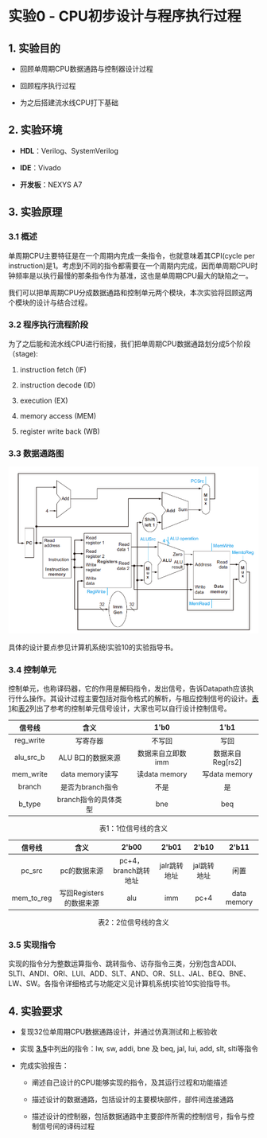 # 实验0 - CPU初步设计与程序执行过程

## 1. 实验目的

-   回顾单周期CPU数据通路与控制器设计过程

-   回顾程序执行过程

-   为之后搭建流水线CPU打下基础

## 2. 实验环境

-   **HDL**：Verilog、SystemVerilog

-   **IDE**：Vivado

-   **开发板**：NEXYS A7

## 3. 实验原理

### 3.1 概述

单周期CPU主要特征是在一个周期内完成一条指令，也就意味着其CPI(cycle per instruction)是1。考虑到不同的指令都需要在一个周期内完成，因而单周期CPU时钟频率是以执行最慢的那条指令作为基准，这也是单周期CPU最大的缺陷之一。

我们可以把单周期CPU分成数据通路和控制单元两个模块，本次实验将回顾这两个模块的设计与结合过程。

### 3.2 程序执行流程阶段

为了之后能和流水线CPU进行衔接，我们把单周期CPU数据通路划分成5个阶段（stage):

1.  instruction fetch (IF)

2.  instruction decode (ID)

3.  execution (EX)

4.  memory access (MEM)

5.  register write back (WB)

### 3.3 数据通路图

<p align="center">
  <img src="pic/lab0-datapath.png" alt="参考数据通路"/>
</p>


具体的设计要点参见计算机系统Ⅰ实验10的实验指导书。

### 3.4 控制单元

控制单元，也称译码器，它的作用是解码指令，发出信号，告诉Datapath应该执行什么操作。其设计过程主要包括对指令格式的解析，与相应控制信号的设计。[表1](#Table-1)和[表2](#Table-2)列出了参考的控制单元信号设计，大家也可以自行设计控制信号。

<a name="Table-1"></a>

<center>

| **信号线** | **含义** | **1'b0** | **1'b1** |
| :---------: | :------------------: | :---------------: | :----------------: |
| reg\_write  | 写寄存器            | 不写回           | 写回            |
| alu\_src\_b | ALU B口的数据来源    | 数据来自立即数imm | 数据来自Reg\[rs2\] |
| mem\_write  | data memory读写    | 读data memory    | 写data memory |
| branch      | 是否为branch指令    | 不是             | 是             |
| b\_type     | branch指令的具体类型 | bne             | beq           |

</center>

<p style="text-align: center;">表1：1位信号线的含义</p>

<a name="Table-2"></a>

<center>

| **信号线** | **含义** | **2'b00** | **2'b01** | **2'b10** | **2'b11** |
| :----------: | :---------------------: | :------------------: | :----------: | :---------: | :---------: |
| pc\_src      | pc的数据来源           | pc+4，branch跳转地址 | jalr跳转地址 | jal跳转地址 | 闲置        |
| mem\_to\_reg | 写回Registers的数据来源 | alu                | imm        | pc+4       | data memory |

</center>

<p style="text-align: center;">表2：2位信号线的含义</p>

<a name="Chapter-3.5"></a>

### 3.5 实现指令

实现的指令分为整数运算指令、跳转指令、访存指令三类，分别包含ADDI、SLTI、ANDI、ORI、LUI、ADD、SLT、AND、OR、SLL、JAL、BEQ、BNE、LW、SW。各指令详细格式与功能定义见计算机系统I实验10实验指导书。

## 4. 实验要求

-   复现32位单周期CPU数据通路设计，并通过仿真测试和上板验收

-   实现 [**3.5**](#Chapter-3.5)中列出的指令：lw, sw, addi, bne 及 beq, jal, lui, add, slt, slti等指令
    
-   完成实验报告：

    -   阐述自己设计的CPU能够实现的指令，及其运行过程和功能描述

    -   描述设计的数据通路，包括设计的主要模块部件，部件间连接通路

    -   描述设计的控制器，包括数据通路中主要部件所需的控制信号，指令与控制信号间的译码过程

